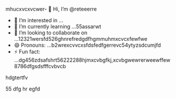 mhucxvcxvcwer- 👋 Hi, I’m @reteeerre
- 👀 I’m interested in ...
- 🌱 I’m currently learning ...55assarwt
- 💞️ I’m looking to collaborate on ...12321wersfd526ghnrefredgdfhgmmuhmxcvcxfewfwe
- 😄 Pronouns: ...b2wrexcvvcxsfdsfedfgerrevc54ytyzsdcumjfd
- ⚡ Fun fact: ...dg456zdsafshrt56222288hjmxcvbgfkj,xcvbgwewrerweewffew
8786dfgsdsfffcvbvcb
<!---rwecvnvb152955+dsfcxvchyw
reteeerre/reteeerre is a ✨ special ✨ repository because its123 `README.md` (this fi3le) appears on youffr GitrwerHgfbfgub prohrtfile8876dffxcvd.sdasfd
You can click the Preview link to take a look at your changes.пd4545sdf1sdf232162dfgdf
--->hdgtertfv
55
dfg
hr
egfd

